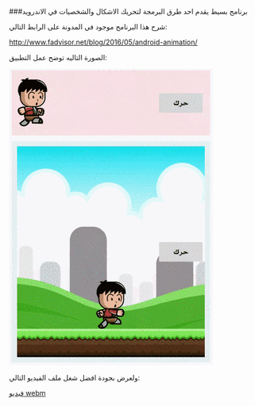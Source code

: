 ###برنامج بسيط يقدم احد طرق البرمجة لتحريك الاشكال والشخصيات في الاندرويد

شرح هذا البرنامج موجود في المدونة على الرابط التالي:

http://www.fadvisor.net/blog/2016/05/android-animation/

الصورة التاليه توضح عمل التطبيق:

<img src="Anime_Example.gif">

ولعرض بجودة افضل شغل ملف الفيديو التالي:

[فيديو webm](Anime_Example.webm)
